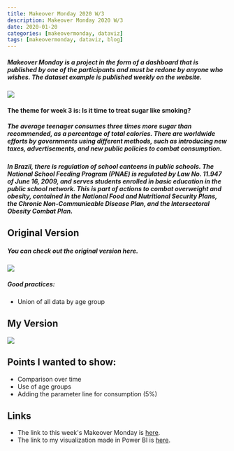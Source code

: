 ```yaml
---
title: Makeover Monday 2020 W/3
description: Makeover Monday 2020 W/3
date: 2020-01-20
categories: [makeovermonday, dataviz]
tags: [makeovermonday, dataviz, blog]
---
```

##### Makeover Monday is a project in the form of a dashboard that is published by one of the participants and must be redone by anyone who wishes. The dataset example is published weekly on the website.

![](https://miro.medium.com/max/564/1*ky0LVFBRdo52I5dRFGUbiA.png)

#### The theme for week 3 is: Is it time to treat sugar like smoking?

##### The average teenager consumes three times more sugar than recommended, as a percentage of total calories. There are worldwide efforts by governments using different methods, such as introducing new taxes, advertisements, and new public policies to combat consumption.

##### In Brazil, there is regulation of school canteens in public schools. The National School Feeding Program (PNAE) is regulated by Law No. 11.947 of June 16, 2009, and serves students enrolled in basic education in the public school network. This is part of actions to combat overweight and obesity, contained in the National Food and Nutritional Security Plans, the Chronic Non-Communicable Disease Plan, and the Intersectoral Obesity Combat Plan.

## Original Version

##### You can check out the original version here.

![](https://miro.medium.com/max/640/1*_1a7RDJlIdnWHip5D9tHaA.png)

##### Good practices:
- Union of all data by age group

## My Version

![](https://miro.medium.com/max/970/1*aZny5jCxTcJJW_jaIxMvtg.png)

## Points I wanted to show:
- Comparison over time
- Use of age groups
- Adding the parameter line for consumption (5%)

## Links
- The link to this week's Makeover Monday is [here](https://data.world/makeovermonday/2020w3).
- The link to my visualization made in Power BI is [here](https://app.powerbi.com/view?r=eyJrIjoiZjRkMjM1YzEtMjlkMC00ZDMyLWJkNDAtYTZjNmY3ZGQ5NmRiIiwidCI6ImRjYmYyYTFmLTk1MzItNGQ1Ni1hYzQxLTU2MTVlMzhlNTBiNyJ9).
